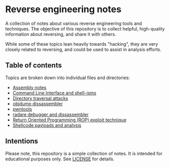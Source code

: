 # Reverse engineering notes
A collection of notes about various reverse engineering tools and techniques.
The objective of this repository is to collect helpful, high-quality
information about reversing, and share it with others.

While some of these topics lean heavily towards "hacking", they are very
closely related to reversing, and could be used to assist in analysis efforts.

## Table of contents
Topics are broken down into individual files and directories:

- [Assembly notes](assembly.md)
- [Command Line Interface and shell-isms](cli.md)
- [Directory traversal attacks](directory-traversal.md)
- [objdump dissassembler](objdump.md)
- [pwntools](pwntools.md)
- [radare debugger and dissassembler](radare.md)
- [Return Oriented Programming (ROP) exploit technique](rop.md)
- [Shellcode payloads and analysis](shellcode.md)

## Intentions
Please note, this repository is a simple collection of notes. It is intended
for educational purposes only. See [LICENSE](LICENSE) for details.
